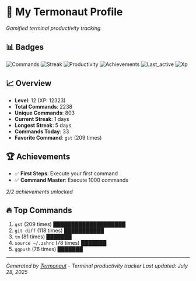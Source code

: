 # 🚀 My Termonaut Profile

*Gamified terminal productivity tracking*

## 📊 Badges

![Commands](https://img.shields.io/badge/Commands-2238-blue?style=flat-square&logo=terminal&logoColor=white) ![Streak](https://img.shields.io/badge/Streak-1+days-red?style=flat-square&logo=terminal&logoColor=white) ![Productivity](https://img.shields.io/badge/Productivity-80.0%25-green?style=flat-square&logo=terminal&logoColor=white) ![Achievements](https://img.shields.io/badge/Achievements-5%2F10-blue?style=flat-square&logo=terminal&logoColor=white) ![Last_active](https://img.shields.io/badge/Last+Active-7h+ago-yellow?style=flat-square&logo=terminal&logoColor=white) ![Xp](https://img.shields.io/badge/XP-Level+12+%2812323%2F16900%29-blue?style=flat-square&logo=terminal&logoColor=white) 

## 📈 Overview

- **Level**: 12 (XP: 12323)
- **Total Commands**: 2238
- **Unique Commands**: 803
- **Current Streak**: 1 days
- **Longest Streak**: 5 days
- **Commands Today**: 33
- **Favorite Command**: `gst` (209 times)

## 🏆 Achievements

- ✅ **First Steps**: Execute your first command
- ✅ **Command Master**: Execute 1000 commands

*2/2 achievements unlocked*

## 🔥 Top Commands

1. `gst` (209 times) ████████████████████
2. `git diff` (118 times) ███████████
3. `tm` (81 times) ███████
4. `source ~/.zshrc` (78 times) ███████
5. `ggpush` (76 times) ███████

---

*Generated by [Termonaut](https://github.com/oiahoon/termonaut) - Terminal productivity tracker*
*Last updated: July 28, 2025*
